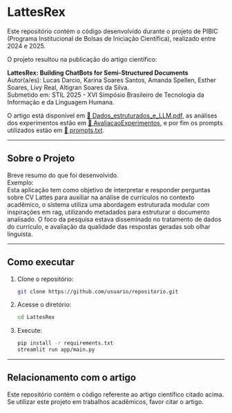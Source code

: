 # LattesRex

Este repositório contém o código desenvolvido durante o projeto de PIBIC (Programa Institucional de Bolsas de Iniciação Científica), realizado entre 2024 e 2025.  

O projeto resultou na publicação do artigo científico:

**LattesRex: Building ChatBots for Semi-Structured Documents**  
Autor(a/es): Lucas Darcio, Karina Soares Santos, Amanda Spellen, Esther Soares, Livy Real, Altigran Soares da Silva.  
Submetido em: STIL 2025 - XVI Simpósio Brasileiro de Tecnologia da Informação e da Linguagem Humana.  

O artigo está disponível em [📄 Dados_estruturados_e_LLM.pdf](docs/LattesRex.pdf), as análises dos experimentos estão em [📂 AvaliacaoExperimentos](docs/AvaliacaoExperimentos), e por fim os prompts utilizados estão em [📝 prompts.txt](docs/prompts.txt).

---

## Sobre o Projeto
Breve resumo do que foi desenvolvido.  
Exemplo:  
Esta aplicação tem como objetivo de interpretar e responder perguntas sobre CV Lattes para auxiliar na análise de currículos no contexto acadêmico, o sistema utiliza uma abordagem estruturada modular com inspirações em rag, utilizando metadados para estruturar o documento analisado. O foco da pesquisa estava disseminado no tratamento de dados do currículo, e avaliação da qualidade das respostas geradas sob olhar linguísta.

---

## Como executar
1. Clone o repositório:
   ```bash
   git clone https://github.com/usuario/repositorio.git
   ```
2. Acesse o diretório:
   ```bash
   cd LattesRex
   ```
3. Execute:
   ```bash
   pip install -r requirements.txt
   streamlit run app/main.py
   ```
---

## Relacionamento com o artigo
Este repositório contém o código referente ao artigo científico citado acima.
Se utilizar este projeto em trabalhos acadêmicos, favor citar o artigo.
